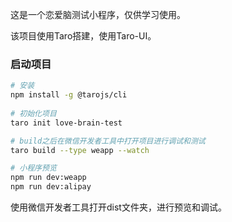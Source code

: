 这是一个恋爱脑测试小程序，仅供学习使用。

该项目使用Taro搭建，使用Taro-UI。

### 启动项目
```bash
# 安装
npm install -g @tarojs/cli
   
# 初始化项目
taro init love-brain-test

# build之后在微信开发者工具中打开项目进行调试和测试
taro build --type weapp --watch

# 小程序预览
npm run dev:weapp
npm run dev:alipay
```

使用微信开发者工具打开dist文件夹，进行预览和调试。

